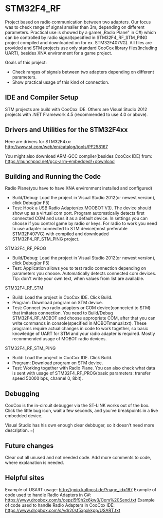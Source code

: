 STM32F4_RF
=================

Project based on radio communication between two adapters. 
Our focus was to check range of signal smaller than 3m, depending on different parameters.
Practical use is showed by a game(,,Radio Plane" in C#) which can be controlled by radio signal(specified in STM32F4_RF_STM_PING project compiled and downloaded on for ex. STM32F407VG).
All files are provided and STM projects use only standard CooCox library files(including UART), besides XNA environment for a game project.

Goals of this project:
* Check ranges of signals between two adapters depending on different parameters.
* Show practical usage of this kind of connection.

IDE and Compiler Setup
----------------------

STM projects are build with CooCox IDE. Others are Visual Studio 2012 projects with .NET Framework 4.5 (recommended to use 4.0 or above).

Drivers and Utilities for the STM32F4xx
---------------------------------------

Here are drivers for STM32F4xx: http://www.st.com/web/en/catalog/tools/PF258167

You might also download ARM-GCC compiler(besides CooCox IDE) from: https://launchpad.net/gcc-arm-embedded/+download

Building and Running the Code
-----------------------------

Radio Plane(you have to have XNA environment installed and configured)
* Build/Debug: Load the project in Visual Studio 2012(or newest version), click Debug(or F5)
* Test: Hook a USB Radio Adapter(ex.MOOBOT V3). The device should show up as a virtual com port. Program automatically detects first connected COM and uses it as a default device. In settings you can choose if you control game by radio or keys. For radio to work you need to use adapter connected to STM device(most preferable STM32F407VG) with compiled and downloaded STM32F4_RF_STM_PING project.

STM32F4_RF_PROG
* Build/Debug: Load the project in Visual Studio 2012(or newest version), click Debug(or F5)
* Test: Application allows you to test radio connection depending on parameters you choose. Automatically detects connected com devices. Tip: don't write your own text, when values from list are available.

STM32F4_RF_STM
* Build: Load the project in CooCox IDE. Click Build.
* Program: Download program on STM device.
* Test: Connect two radio adapters or COM device(connected to STM) that imitates connection. You need to Build/Debug STM32F4_RF_MOBOT and choose appropriate COM, after that you can write commands in console(specified in MOBOTmanual.txt). These programs require actual changes in code to work together, so basic knowledge of UART for STM and your radio adapter is required. Mostly recommended usage of MOBOT radio devices.

STM32F4_RF_STM_PING
* Build: Load the project in CooCox IDE. Click Build.
* Program: Download program on STM device.
* Test: Working together with Radio Plane. You can also check what data is sent with usage of STM32F4_RF_PROG(basic parameters: transfer speed 50000 bps, channel 0, 8bit).

Debugging
---------
CooCox is the in-circuit debugger via the ST-LINK works out of the box.  Click the little bug icon, wait a few seconds, and you've breakpoints in a live embedded device. 

Visual Studio has his own enough clear debbuger, so it doesn't need more description. =)

Future changes
--------------
Clear out all unused and not needed code. Add more comments to code, where explanation is needed. 


Helpful sites
-------------
Example of USART usage: http://gpio.kaltpost.de/?page_id=167
Example of code used to handle Radio Adapters in C#: https://www.dropbox.com/s/oepzl5f9h2x6kw3/Com%20Send.txt
Example of code used to handle Radio Adapters in CooCox IDE: https://www.dropbox.com/s/vdr20sf5xpxkkpp/USART.txt